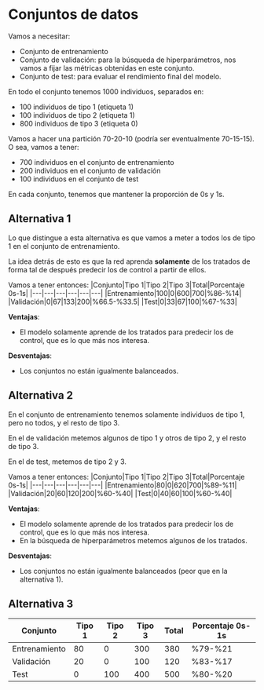 # **Conjuntos de datos**
Vamos a necesitar:
- Conjunto de entrenamiento
- Conjunto de validación: para la búsqueda de hiperparámetros, nos vamos a fijar las métricas obtenidas en este conjunto.
- Conjunto de test: para evaluar el rendimiento final del modelo.

En todo el conjunto tenemos 1000 individuos, separados en:
- 100 individuos de tipo 1 (etiqueta 1)
- 100 individuos de tipo 2 (etiqueta 1)
- 800 individuos de tipo 3 (etiqueta 0)

Vamos a hacer una partición 70-20-10 (podría ser eventualmente 70-15-15). O sea, vamos a tener:
- 700 individuos en el conjunto de entrenamiento
- 200 individuos en el conjunto de validación
- 100 individuos en el conjunto de test

En cada conjunto, tenemos que mantener la proporción de 0s y 1s.

## **Alternativa 1**
Lo que distingue a esta alternativa es que vamos a meter a todos los de tipo 1 en el conjunto de entrenamiento.

La idea detrás de esto es que la red aprenda **solamente** de los tratados de forma tal de después predecir los de control a partir de ellos.

Vamos a tener entonces:
|Conjunto|Tipo 1|Tipo 2|Tipo 3|Total|Porcentaje 0s-1s|
|---|---|---|---|---|---|
|Entrenamiento|100|0|600|700|%86-%14|
|Validación|0|67|133|200|%66.5-%33.5|
|Test|0|33|67|100|%67-%33|

**Ventajas**:
- El modelo solamente aprende de los tratados para predecir los de control, que es lo que más nos interesa.

**Desventajas**:
- Los conjuntos no están igualmente balanceados.

## **Alternativa 2**
En el conjunto de entrenamiento tenemos solamente individuos de tipo 1, pero no todos, y el resto de tipo 3.

En el de validación metemos algunos de tipo 1 y otros de tipo 2, y el resto de tipo 3.

En el de test, metemos de tipo 2 y 3.

Vamos a tener entonces:
|Conjunto|Tipo 1|Tipo 2|Tipo 3|Total|Porcentaje 0s-1s|
|---|---|---|---|---|---|
|Entrenamiento|80|0|620|700|%89-%11|
|Validación|20|60|120|200|%60-%40|
|Test|0|40|60|100|%60-%40|

**Ventajas**:
- El modelo solamente aprende de los tratados para predecir los de control, que es lo que más nos interesa.
- En la búsqueda de hiperparámetros metemos algunos de los tratados.

**Desventajas**:
- Los conjuntos no están igualmente balanceados (peor que en la alternativa 1).

## **Alternativa 3**
|Conjunto|Tipo 1|Tipo 2|Tipo 3|Total|Porcentaje 0s-1s|
|---|---|---|---|---|---|
|Entrenamiento|80|0|300|380|%79-%21|
|Validación|20|0|100|120|%83-%17|
|Test|0|100|400|500|%80-%20|